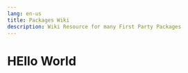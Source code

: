 ```yaml
---
lang: en-us
title: Packages Wiki 
description: Wiki Resource for many First Party Packages 
---
```


# HEllo World
